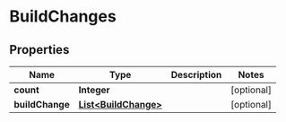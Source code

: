 
# BuildChanges

## Properties
Name | Type | Description | Notes
------------ | ------------- | ------------- | -------------
**count** | **Integer** |  |  [optional]
**buildChange** | [**List&lt;BuildChange&gt;**](BuildChange.md) |  |  [optional]



